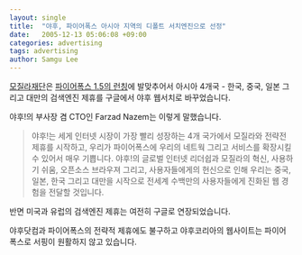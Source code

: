 ```yaml
---
layout: single
title:  "야후, 파이어폭스 아시아 지역의 디폴트 서치엔진으로 선정"
date:   2005-12-13 05:06:08 +09:00
categories: advertising
tags: advertising
author: Samgu Lee
---
```

[모질라재단](http://www.mozilla.com/)은 [파이어폭스 1.5의 런칭](http://www.mozilla.com/firefox/)에 발맞추어서 아시아 4개국 - 한국, 중국, 일본 그리고 대만의 검색엔진 제휴를 구글에서 야후 웹서치로 바꾸었습니다.

야후!의 부사장 겸 CTO인 Farzad Nazem는 이렇게 말했습니다.

> 야후!는 세게 인터넷 시장이 가장 빨리 성장하는 4개 국가에서 모질라와 전략전 제휴를 시작하고, 우리가 파이어폭스에 우리의 네트웍 그리고 서비스를 확장시킬 수 있어서 매우 기쁩니다. 야후!의 글로벌 인터넷 리더쉽과 모질라의 혁신, 사용하기 쉬움, 오픈소스 브라우져 그리고, 사용자들에게의 헌신으로 인해 우리는 중국, 일본, 한국 그리고 대만을 시작으로 전세계 수백만의 사용자들에게 진화된 웹 경험을 전달할 것입니다.

반면 미국과 유럽의 검색엔진 제휴는 여전히 구글로 연장되었습니다.

야후닷컴과 파이어폭스의 전략적 제휴에도 불구하고 야후코리아의 웹사이트는 파이어폭스로 서핑이 원활하지 않고 있습니다.
